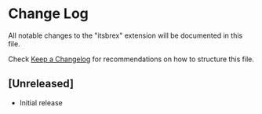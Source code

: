 # Change Log

All notable changes to the "itsbrex" extension will be documented in this file.

Check [Keep a Changelog](http://keepachangelog.com/) for recommendations on how to structure this file.

## [Unreleased]

- Initial release

